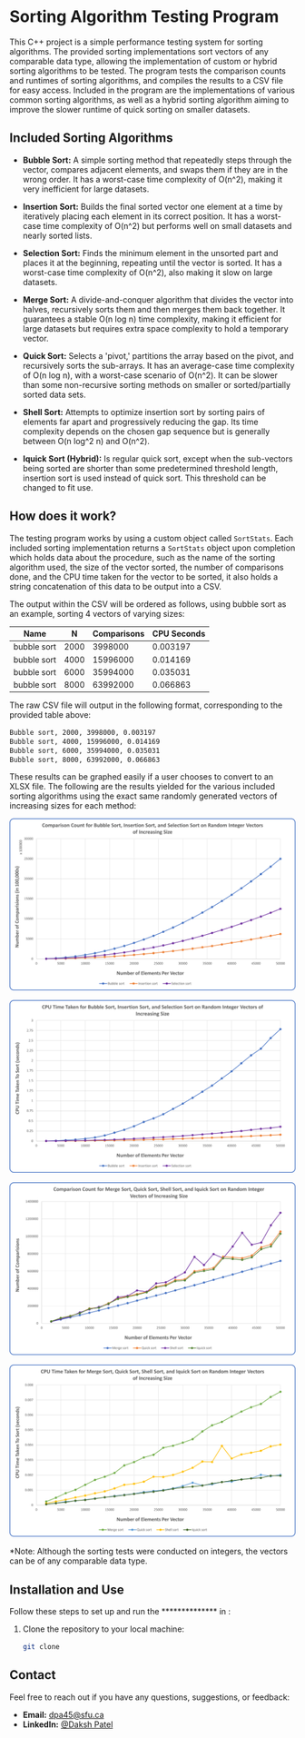 # Sorting Algorithm Testing Program

This C++ project is a simple performance testing system for sorting algorithms. The provided sorting implementations sort vectors of any comparable data type, allowing the implementation of custom or hybrid sorting algorithms to be tested. The program tests the comparison counts and runtimes of sorting algorithms, and compiles the results to a CSV file for easy access. Included in the program are the implementations of various common sorting algorithms, as well as a hybrid sorting algorithm aiming to improve the slower runtime of quick sorting on smaller datasets. 

## Included Sorting Algorithms

- **Bubble Sort:** A simple sorting method that repeatedly steps through the vector, compares adjacent elements, and swaps them if they are in the wrong order. It has a worst-case time complexity of O(n^2), making it very inefficient for large datasets.

- **Insertion Sort:** Builds the final sorted vector one element at a time by iteratively placing each element in its correct position. It has a worst-case time complexity of O(n^2) but performs well on small datasets and nearly sorted lists.

- **Selection Sort:** Finds the minimum element in the unsorted part and places it at the beginning, repeating until the vector is sorted. It has a worst-case time complexity of O(n^2), also making it slow on large datasets.

- **Merge Sort:** A divide-and-conquer algorithm that divides the vector into halves, recursively sorts them and then merges them back together. It guarantees a stable O(n log n) time complexity, making it efficient for large datasets but requires extra space complexity to hold a temporary vector.

- **Quick Sort:** Selects a 'pivot,' partitions the array based on the pivot, and recursively sorts the sub-arrays. It has an average-case time complexity of O(n log n), with a worst-case scenario of O(n^2). It can be slower than some non-recursive sorting methods on smaller or sorted/partially sorted data sets.

- **Shell Sort:** Attempts to optimize insertion sort by sorting pairs of elements far apart and progressively reducing the gap. Its time complexity depends on the chosen gap sequence but is generally between O(n log^2 n) and O(n^2).

- **Iquick Sort (Hybrid):** Is regular quick sort, except when the sub-vectors being sorted are shorter than some predetermined threshold length, insertion sort is used instead of quick sort. This threshold can be changed to fit use.

## How does it work?

The testing program works by using a custom object called `SortStats`. Each included sorting implementation returns a `SortStats` object upon completion which holds data about the procedure, such as the name of the sorting algorithm used, the size of the vector sorted, the number of comparisons done, and the CPU time taken for the vector to be sorted, it also holds a string concatenation of this data to be output into a CSV.

The output within the CSV will be ordered as follows, using bubble sort as an example, sorting 4 vectors of varying sizes:

  | **Name**    | **N** | **Comparisons** | **CPU Seconds** |
  |-------------|-------|-----------------|-----------------|
  | bubble sort |  2000 | 3998000         | 0.003197        |
  | bubble sort |  4000 | 15996000        | 0.014169        |
  | bubble sort |  6000 | 35994000        | 0.035031        |
  | bubble sort |  8000 | 63992000        | 0.066863        |

The raw CSV file will output in the following format, corresponding to the provided table above:
```
Bubble sort, 2000, 3998000, 0.003197
Bubble sort, 4000, 15996000, 0.014169
Bubble sort, 6000, 35994000, 0.035031
Bubble sort, 8000, 63992000, 0.066863
```

These results can be graphed easily if a user chooses to convert to an XLSX file. The following are the results yielded for the various included sorting algorithms using the exact same randomly generated vectors of increasing sizes for each method:

![Non-Recursive Comparisons](images/Non_Rec_Comp.png)

![Non-Recursive CPU Time](images/Non_Rec_Time.png)

![Recursive Comparisons](images/Rec_Comp.png)

![Recursive CPU Time](images/Rec_Time.png)

*Note: Although the sorting tests were conducted on integers, the vectors can be of any comparable data type.

## Installation and Use

Follow these steps to set up and run the ************** in :

1. Clone the repository to your local machine:

   ```bash
   git clone 
   ```

## Contact

Feel free to reach out if you have any questions, suggestions, or feedback:

- **Email:** dpa45@sfu.ca
- **LinkedIn:** [@Daksh Patel](https://www.linkedin.com/in/daksh-patel-956622290/)